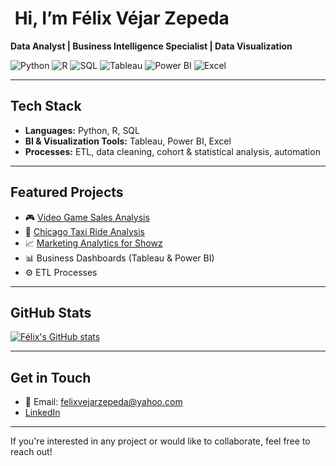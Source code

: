 # ​ Hi, I’m Félix Véjar Zepeda  
**Data Analyst | Business Intelligence Specialist | Data Visualization**

![Python](https://img.shields.io/badge/Python-3776AB?style=for-the-badge&logo=python&logoColor=white)
![R](https://img.shields.io/badge/R-276DC3?style=for-the-badge&logo=r&logoColor=white)
![SQL](https://img.shields.io/badge/SQL-003B57?style=for-the-badge&logo=postgresql&logoColor=white)
![Tableau](https://img.shields.io/badge/Tableau-E97627?style=for-the-badge&logo=tableau&logoColor=white)
![Power BI](https://img.shields.io/badge/Power%20BI-F2C811?style=for-the-badge&logo=powerbi&logoColor=black)
![Excel](https://img.shields.io/badge/Excel-217346?style=for-the-badge&logo=microsoft-excel&logoColor=white)

---

##  Tech Stack  
- **Languages:** Python, R, SQL  
- **BI & Visualization Tools:** Tableau, Power BI, Excel  
- **Processes:** ETL, data cleaning, cohort & statistical analysis, automation  

---

##  Featured Projects  
- 🎮 [Video Game Sales Analysis](https://github.com/felixvejar/video-game-data-analysis)  
- 🚖 [Chicago Taxi Ride Analysis](https://github.com/felixvejar/chicago_taxi_ride_analysis)  
- 📈 [Marketing Analytics for Showz](https://github.com/felixvejar/my_first_marketing_analysis)  
- 📊 Business Dashboards (Tableau & Power BI)  
- ⚙️ ETL Processes  

---

##  GitHub Stats  
<!-- Optional: Embed dynamic stats -->
[![Félix's GitHub stats](https://github-readme-stats.vercel.app/api?username=felixvejar&show_icons=true&theme=radical)](https://github.com/felixvejar)

---

##  Get in Touch  
- 📧 Email: felixvejarzepeda@yahoo.com  
-  [LinkedIn](https://www.linkedin.com/in/felixvejarzepeda/)

---

If you're interested in any project or would like to collaborate, feel free to reach out!
